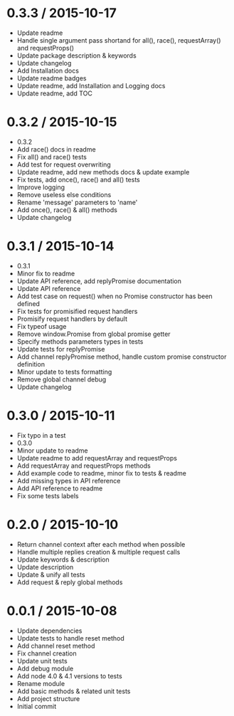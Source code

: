 0.3.3 / 2015-10-17
==================

  * Update readme
  * Handle single argument pass shortand for all(), race(), requestArray() and requestProps()
  * Update package description & keywords
  * Update changelog
  * Add Installation docs
  * Update readme badges
  * Update readme, add Installation and Logging docs
  * Update readme, add TOC

0.3.2 / 2015-10-15
==================

  * 0.3.2
  * Add race() docs in readme
  * Fix all() and race() tests
  * Add test for request overwriting
  * Update readme, add new methods docs & update example
  * Fix tests, add once(), race() and all() tests
  * Improve logging
  * Remove useless else conditions
  * Rename 'message' parameters to 'name'
  * Add once(), race() & all() methods
  * Update changelog

0.3.1 / 2015-10-14
==================

  * 0.3.1
  * Minor fix to readme
  * Update API reference, add replyPromise documentation
  * Update API reference
  * Add test case on request() when no Promise constructor has been defined
  * Fix tests for promisified request handlers
  * Promisify request handlers by default
  * Fix typeof usage
  * Remove window.Promise from global promise getter
  * Specify methods parameters types in tests
  * Update tests for replyPromise
  * Add channel replyPromise method, handle custom promise constructor definition
  * Minor update to tests formatting
  * Remove global channel debug
  * Update changelog

0.3.0 / 2015-10-11
==================

  * Fix typo in a test
  * 0.3.0
  * Minor update to readme
  * Update readme to add requestArray and requestProps
  * Add requestArray and requestProps methods
  * Add example code to readme, minor fix to tests & readme
  * Add missing types in API reference
  * Add API reference to readme
  * Fix some tests labels

0.2.0 / 2015-10-10
==================

  * Return channel context after each method when possible
  * Handle multiple replies creation & multiple request calls
  * Update keywords & description
  * Update description
  * Update & unify all tests
  * Add request & reply global methods

0.0.1 / 2015-10-08
==================

  * Update dependencies
  * Update tests to handle reset method
  * Add channel reset method
  * Fix channel creation
  * Update unit tests
  * Add debug module
  * Add node 4.0 & 4.1 versions to tests
  * Rename module
  * Add basic methods & related unit tests
  * Add project structure
  * Initial commit

